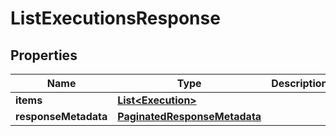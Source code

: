 

# ListExecutionsResponse


## Properties

| Name | Type | Description | Notes |
|------------ | ------------- | ------------- | -------------|
|**items** | [**List&lt;Execution&gt;**](Execution.md) |  |  [optional] |
|**responseMetadata** | [**PaginatedResponseMetadata**](PaginatedResponseMetadata.md) |  |  [optional] |




